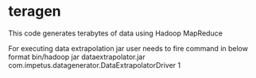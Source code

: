 # teragen
This code generates terabytes of data using Hadoop MapReduce

For executing data extrapolation jar user needs to fire command in below format
bin/hadoop jar dataextrapolator.jar com.impetus.datagenerator.DataExtrapolatorDriver 
  <PathToFileWhichDataWeWantToExtrapolate zipdata.csv>   <PathToFileWhichDataWeWantToExtrapolate channeldata.csv> 1 
	  <Output Directory>
